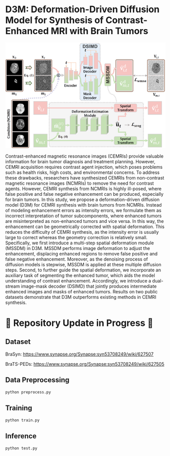 
# D3M: Deformation-Driven Diffusion Model for Synthesis of Contrast-Enhanced MRI with Brain Tumors

<img src="./images/Fig1.jpg" width="1000px"></img>

Contrast-enhanced magnetic resonance images (CEMRIs) provide valuable information for brain tumor diagnosis and treatment planning.
However, CEMRI acquisition requires contrast agent injection, which poses problems such as health risks, high costs, and environmental concerns.
To address these drawbacks, researchers have synthesized CEMRIs from non-contrast magnetic resonance images (NCMRIs) to remove the need for contrast agents.
However, CEMRI synthesis from NCMRIs is highly ill-posed, where false positive and false negative enhancement can be produced, especially for brain tumors.
In this study, we propose a deformation-driven diffusion model (D3M) for CEMRI synthesis with brain tumors from NCMRIs.
Instead of modeling enhancement errors as intensity errors, we formulate them as incorrect interpretation of tumor subcomponents, where enhanced tumors are misinterpreted as non-enhanced tumors and vice versa.
In this way, the enhancement can be geometrically corrected with spatial deformation.
This reduces the difficulty of CEMRI synthesis, as the intensity error is usually large to correct whereas the geometry correction is relatively small.
Specifically, we first introduce a multi-step spatial deformation module (MSSDM) in D3M.
MSSDM performs image deformation to adjust the enhancement, displacing enhanced regions to remove false positive and false negative enhancement.
Moreover, as the denoising process of diffusion models is stepwise, MSSDM is applied at these multiple diffusion steps.
Second, to further guide the spatial deformation, we incorporate an auxiliary task of segmenting the enhanced tumor, which aids the model understanding of contrast enhancement.
Accordingly, we introduce a dual-stream image-mask decoder (DSIMD) that jointly produces intermediate enhanced images and masks of enhanced tumors.
Results on two public datasets demonstrate that D3M outperforms existing methods in CEMRI synthesis.

# 🚧 Repository Update in Progress 🚧  

## Dataset

BraSyn: https://www.synapse.org/Synapse:syn53708249/wiki/627507

BraTS-PEDs: https://www.synapse.org/Synapse:syn53708249/wiki/627505

## Data Preprocessing

```shell
python preprocess.py
```

## Training

```shell
python train.py
```

## Inference

```shell
python test.py
```